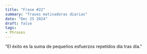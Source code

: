 ```yaml
---
title: "Frase #22"
summary: "frases motivadoras diarias"
date: "Dec 25 2024"
draft: false
tags:
- Phrases
---
```


"El éxito es la suma de pequeños esfuerzos repetidos día tras día."
